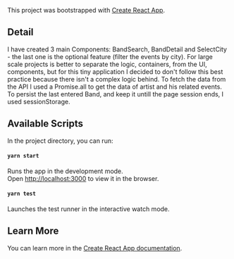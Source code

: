 This project was bootstrapped with [Create React App](https://github.com/facebook/create-react-app).
## Detail

I have created 3 main Components: BandSearch, BandDetail and SelectCity - the last one is the optional feature (filter the events by city).
For large scale projects is better to separate the logic, containers, from the UI, components, but for this tiny application I decided to don't follow this best practice because there isn't a complex logic behind.
To fetch the data from the API I used a Promise.all to get the data of artist and his related events.
To persist the last entered Band, and keep it untill the page session ends, I used sessionStorage.

## Available Scripts

In the project directory, you can run:

#### `yarn start`

Runs the app in the development mode.<br>
Open [http://localhost:3000](http://localhost:3000) to view it in the browser.

#### `yarn test`

Launches the test runner in the interactive watch mode.<br>


## Learn More

You can learn more in the [Create React App documentation](https://facebook.github.io/create-react-app/docs/getting-started).
